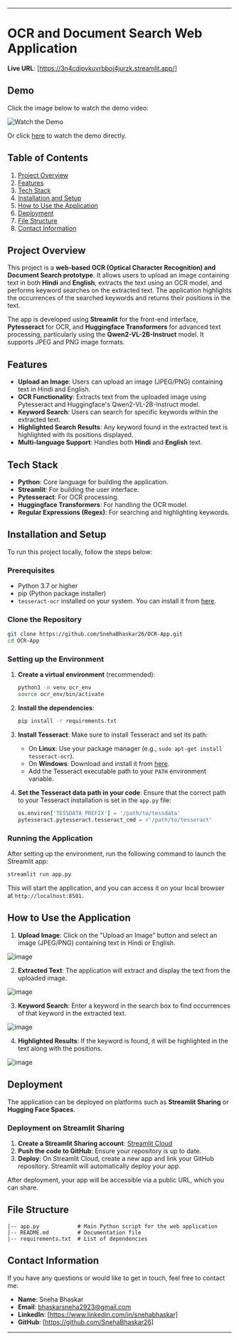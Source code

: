 
---

# OCR and Document Search Web Application

**Live URL**: [https://3n4cdipvkuvrbboj4jurzk.streamlit.app/]
## Demo

Click the image below to watch the demo video:

![Watch the Demo](https://miro.medium.com/v2/resize:fit:1100/format:webp/0*EVqdhNOB55c_GT95)

Or click [here](https://drive.google.com/file/d/1tW9Eo_MXWY-V3ggH5R_6e5nG085HDWrl/view?usp=drive_link) to watch the demo directly.


## Table of Contents
1. [Project Overview](#project-overview)
2. [Features](#features)
3. [Tech Stack](#tech-stack)
4. [Installation and Setup](#installation-and-setup)
5. [How to Use the Application](#how-to-use-the-application)
7. [Deployment](#deployment)
8. [File Structure](#file-structure)
9. [Contact Information](#contact-information)


## Project Overview

This project is a **web-based OCR (Optical Character Recognition) and Document Search prototype**. It allows users to upload an image containing text in both **Hindi** and **English**, extracts the text using an OCR model, and performs keyword searches on the extracted text. The application highlights the occurrences of the searched keywords and returns their positions in the text.

The app is developed using **Streamlit** for the front-end interface, **Pytesseract** for OCR, and **Huggingface Transformers** for advanced text processing, particularly using the **Qwen2-VL-2B-Instruct** model. It supports JPEG and PNG image formats.

## Features

- **Upload an Image**: Users can upload an image (JPEG/PNG) containing text in Hindi and English.
- **OCR Functionality**: Extracts text from the uploaded image using Pytesseract and Huggingface's Qwen2-VL-2B-Instruct model.
- **Keyword Search**: Users can search for specific keywords within the extracted text.
- **Highlighted Search Results**: Any keyword found in the extracted text is highlighted with its positions displayed.
- **Multi-language Support**: Handles both **Hindi** and **English** text.

## Tech Stack

- **Python**: Core language for building the application.
- **Streamlit**: For building the user interface.
- **Pytesseract**: For OCR processing.
- **Huggingface Transformers**: For handling the OCR model.
- **Regular Expressions (Regex)**: For searching and highlighting keywords.

## Installation and Setup

To run this project locally, follow the steps below:

### Prerequisites

- Python 3.7 or higher
- pip (Python package installer)
- `tesseract-ocr` installed on your system. You can install it from [here](https://github.com/tesseract-ocr/tesseract).

### Clone the Repository

```bash
git clone https://github.com/SnehaBhaskar26/OCR-App.git
cd OCR-App
```

### Setting up the Environment

1. **Create a virtual environment** (recommended):
    ```bash
    python3 -m venv ocr_env
    source ocr_env/bin/activate
    ```

2. **Install the dependencies**:
    ```bash
    pip install -r requirements.txt
    ```

3. **Install Tesseract**:
    Make sure to install Tesseract and set its path:
    - On **Linux**: Use your package manager (e.g., `sudo apt-get install tesseract-ocr`).
    - On **Windows**: Download and install it from [here](https://github.com/UB-Mannheim/tesseract/wiki).
    - Add the Tesseract executable path to your `PATH` environment variable.

4. **Set the Tesseract data path in your code**:
   Ensure that the correct path to your Tesseract installation is set in the `app.py` file:
   ```python
   os.environ['TESSDATA_PREFIX'] = '/path/to/tessdata'
   pytesseract.pytesseract.tesseract_cmd = r'/path/to/tesseract'
   ```

### Running the Application

After setting up the environment, run the following command to launch the Streamlit app:

```bash
streamlit run app.py
```

This will start the application, and you can access it on your local browser at `http://localhost:8501`.

## How to Use the Application

1. **Upload Image**: Click on the "Upload an Image" button and select an image (JPEG/PNG) containing text in Hindi or English.

![image](https://github.com/user-attachments/assets/9552a65f-6c0a-4253-8869-d59b785f4224)





  
2. **Extracted Text**: The application will extract and display the text from the uploaded image.


![image](https://github.com/user-attachments/assets/dab62936-c053-4d13-a4f1-97379b98ce00)




   
3. **Keyword Search**: Enter a keyword in the search box to find occurrences of that keyword in the extracted text.

![image](https://github.com/user-attachments/assets/b2c3c029-ea0c-4728-905c-f1a5c91c4f93)





4. **Highlighted Results**: If the keyword is found, it will be highlighted in the text along with the positions.

![image](https://github.com/user-attachments/assets/2129a50b-061e-4516-980a-ff9a7cef1475)



   


## Deployment

The application can be deployed on platforms such as **Streamlit Sharing** or **Hugging Face Spaces**.

### Deployment on Streamlit Sharing

1. **Create a Streamlit Sharing account**: [Streamlit Cloud](https://streamlit.io/cloud)
2. **Push the code to GitHub**: Ensure your repository is up to date.
3. **Deploy**: On Streamlit Cloud, create a new app and link your GitHub repository. Streamlit will automatically deploy your app.

After deployment, your app will be accessible via a public URL, which you can share.


## File Structure

```
|-- app.py            # Main Python script for the web application
|-- README.md         # Documentation file
|-- requirements.txt  # List of dependencies
```
## Contact Information

If you have any questions or would like to get in touch, feel free to contact me:

- **Name**: Sneha Bhaskar
- **Email**: bhaskarsneha2923@gmail.com
- **LinkedIn**: [https://www.linkedin.com/in/snehabhaskar]
- **GitHub**: [https://github.com/SnehaBhaskar26]




---

